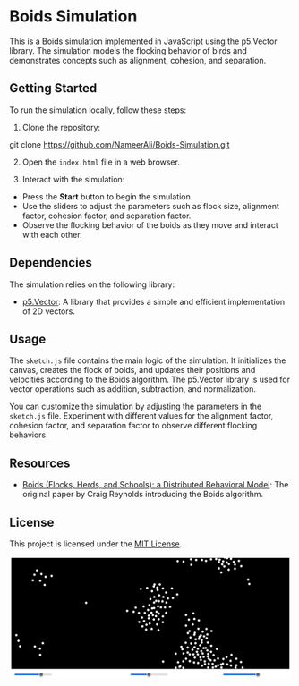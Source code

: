 # Boids Simulation

This is a Boids simulation implemented in JavaScript using the p5.Vector library. The simulation models the flocking behavior of birds and demonstrates concepts such as alignment, cohesion, and separation.

## Getting Started

To run the simulation locally, follow these steps:

1. Clone the repository:

git clone https://github.com/NameerAli/Boids-Simulation.git


2. Open the `index.html` file in a web browser.

3. Interact with the simulation:
- Press the **Start** button to begin the simulation.
- Use the sliders to adjust the parameters such as flock size, alignment factor, cohesion factor, and separation factor.
- Observe the flocking behavior of the boids as they move and interact with each other.

## Dependencies

The simulation relies on the following library:

- [p5.Vector](https://p5js.org/reference/#/p5.Vector): A library that provides a simple and efficient implementation of 2D vectors.

## Usage

The `sketch.js` file contains the main logic of the simulation. It initializes the canvas, creates the flock of boids, and updates their positions and velocities according to the Boids algorithm. The p5.Vector library is used for vector operations such as addition, subtraction, and normalization.

You can customize the simulation by adjusting the parameters in the `sketch.js` file. Experiment with different values for the alignment factor, cohesion factor, and separation factor to observe different flocking behaviors.

## Resources

- [Boids (Flocks, Herds, and Schools): a Distributed Behavioral Model](https://www.red3d.com/cwr/boids/): The original paper by Craig Reynolds introducing the Boids algorithm.

## License

This project is licensed under the [MIT License](LICENSE).

![Park Simulation](boids.png)

